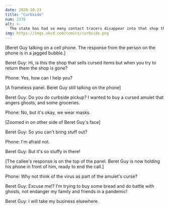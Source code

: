 ```yaml
---
date: 2020-10-23
title: "Curbside"
num: 2376
alt: >-
  The state has had so many contact tracers disappear into that shop that they've had to start a contact tracer tracing program.
img: https://imgs.xkcd.com/comics/curbside.png
---
```

[Beret Guy talking on a cell phone. The response from the person on the phone is in a jagged bubble.]

Beret Guy: Hi, is this the shop that sells cursed items but when you try to return them the shop is gone?

Phone: Yes, how can I help you?

[A frameless panel. Beret Guy still talking on the phone]

Beret Guy: Do you do curbside pickup? I wanted to buy a cursed amulet that angers ghosts, and some groceries.

Phone: No, but it's okay, we wear masks.

[Zoomed in on other side of Beret Guy's face]

Beret Guy: So you can't bring stuff out?

Phone: I'm afraid not.

Beret Guy: But it's so stuffy in there!

[The callee's response is on the top of the panel. Beret Guy is now holding his phone in front of him, ready to end the call.]

Phone: Why not think of the virus as part of the amulet's curse?

Beret Guy: Excuse me!? I'm trying to buy some bread and do battle with ghosts, not endanger my family and friends in a pandemic!

Beret Guy: I will take my business elsewhere.